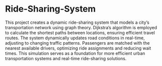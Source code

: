 # Ride-Sharing-System
This project creates a dynamic ride-sharing system that models a city’s transportation network using graph theory. Dijkstra’s algorithm is employed to calculate the shortest paths between locations, ensuring efficient travel routes. The system dynamically updates road conditions in real-time, adjusting to changing traffic patterns. Passengers are matched with the nearest available drivers, optimizing ride assignments and reducing wait times. This simulation serves as a foundation for more efficient urban transportation systems and real-time ride-sharing solutions.

